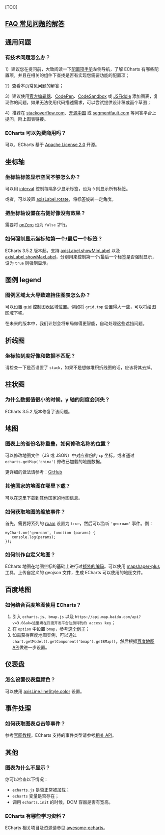 [TOC]

## [FAQ 常见问题的解答](https://echarts.apache.org/zh/faq.html)

## 通用问题

### 有技术问题怎么办？

1）建议您在提问前，大致阅读一下[配置项手册](https://echarts.apache.org/zh/option.html)左侧导航，了解 ECharts 有哪些配置项，并且在相关的组件下查找是否有实现您需要功能的配置项；

2）查看本页常见问题的解答；

3）建议使用[官方编辑器](https://echarts.apache.org/examples/zh/editor.html)、[CodePen](https://codepen.io/Ovilia/pen/dyYWXWM)、[CodeSandbox](https://codesandbox.io/s/echarts-basic-example-template-mpfz1s) 或 [JSFiddle](https://jsfiddle.net/plainheart/e46ozpqj/7/) 添加图表，复现你的问题，如果无法使用代码描述需求，可以尝试提供设计稿或画个草图；

4）推荐在 [stackoverflow.com](https://stackoverflow.com/)、[开源中国](https://www.oschina.net/question/tag/echarts) 或 [segmentfault.com](https://segmentfault.com/t/echarts) 等问答平台上提问，附上图表链接。

### ECharts 可以免费商用吗？

可以，ECharts 基于 [Apache License 2.0](https://www.apache.org/licenses/LICENSE-2.0) 开源。

## 坐标轴

### 坐标轴标签显示空间不够怎么办？

可以用 [interval](https://echarts.apache.org/zh/option.html#xAxis.interval) 控制每隔多少显示标签，设为 `0` 则显示所有标签。

或者，可以设置 [axisLabel.rotate](https://echarts.apache.org/zh/option.html#yAxis.axisLabel.rotate)，将标签旋转一定角度。

### 把坐标轴设置在右侧好像没有效果？

需要将 [onZero](https://echarts.apache.org/zh/option.html#yAxis.axisLine.onZero) 设为 `false` 才行。

### 如何强制显示坐标轴第一个/最后一个标签？

ECharts 3.5.2 版本起，支持 [axisLabel.showMinLabel](https://echarts.apache.org/zh/option.html#xAxis.axisLabel.showMinLabel) 以及 [axisLabel.showMaxLabel](https://echarts.apache.org/zh/option.html#xAxis.axisLabel.showMaxLabel)，分别用来控制第一个/最后一个标签是否强制显示，设为 `true` 则强制显示。

## 图例 legend

### 图例区域太大导致遮挡住图表怎么办？

可以设置 [grid](https://echarts.apache.org/zh/option.html#grid) 控制图表区域位置。例如将 `grid.top` 设置得大一些，可以将绘图区域下移。

在未来的版本中，我们计划会将布局做得更智能，自动处理这些遮挡问题。

## 折线图

### 坐标轴刻度好像和数据不匹配？

请检查一下是否设置了 `stack`，如果不是想做堆积折线图的话，应该将其去掉。

## 柱状图

### 为什么数据值很小的时候，y 轴的刻度会消失？

ECharts 3.5.2 版本修复了该问题。

## 地图

### 图表上的省份名称重叠，如何修改名称的位置？

可以修改地图文件（JS 或 JSON）中对应省份的 `cp` 坐标，或者通过 `echarts.getMap('china')` 修改已加载的地图数据。

更详细的做法请参考：[GitHub](https://github.com/apache/echarts/issues/4379#issuecomment-257765948)

### 其他国家的地图在哪里下载？

可以在[这里](https://github.com/echarts-maps/echarts-countries-js)下载到其他国家的地图信息。

### 如何获取地图的缩放事件？

首先，需要将系列的 [roam](https://echarts.apache.org/zh/option.html#series-map.roam) 设置为 `true`，然后可以监听 `'georoam'` 事件。例：

```
myChart.on('georoam', function (params) {
   console.log(params);
});
```

### 如何制作自定义地图？

ECharts 地图在地图坐标的基础上进行过[额外的编码](https://github.com/apache/echarts/blob/8eeb7e5abe207d0536c62ce1f4ddecc6adfdf85e/src/util/mapData/rawData/encode.js)。可以使用 [mapshaper-plus](https://github.com/giscafer/mapshaper-plus) 工具，上传自定义的 geojson 文件，生成 ECharts 可以使用的地图文件。

## 百度地图

### 如何结合百度地图使用 ECharts？

1. 引入 `echarts.js`、`bmap.js` 以及 `https://api.map.baidu.com/api?v=3.0&ak=这里填在百度开发平台注册得到的 access key`；
2. 在 `option` 中设置 `bmap`，参考[这个例子](https://echarts.apache.org/examples/zh/editor.html?c=effectScatter-bmap)；
3. 如需获得百度地图实例，可以通过 `chart.getModel().getComponent('bmap').getBMap()`，然后根据[百度地图 API](https://lbsyun.baidu.com/cms/jsapi/reference/jsapi_reference.html)做进一步设置。

## 仪表盘

### 怎么设置仪表盘颜色？

可以使用 [axisLine.lineStyle.color](https://echarts.apache.org/zh/option.html#series-gauge.axisLine.lineStyle.color) 设置。

## 事件处理

### 如何获取图表点击等事件？

参考[官网教程](https://echarts.apache.org/handbook/zh/concepts/event)。ECharts 支持的事件类型请参考[相关 API](https://echarts.apache.org/zh/api.html#events)。

## 其他

### 图表为什么不显示？

你可以检查以下情况：

- `echarts.js` 是否正常被加载；
- `echarts` 变量是否存在；
- 调用 `echarts.init` 的时候，DOM 容器是否有宽高。

### ECharts 有哪些学习资料？

ECharts 相关项目及资源请参见 [awesome-echarts](https://github.com/ecomfe/awesome-echarts)。